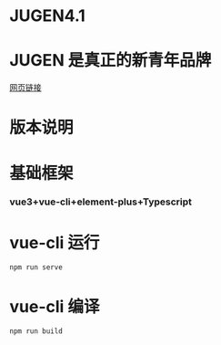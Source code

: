 # JUGEN4.1
# JUGEN 是真正的新青年品牌
[网页链接](http://zhixuewang.xyz)
# 版本说明
### 
# 基础框架
### vue3+vue-cli+element-plus+Typescript
# vue-cli 运行
```
npm run serve
```
# vue-cli 编译
```
npm run build
```
